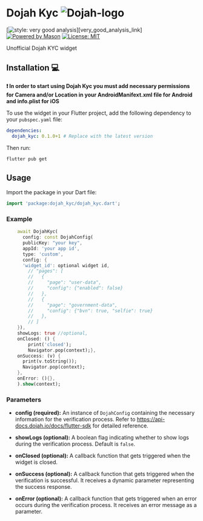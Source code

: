 # Dojah Kyc ![Dojah-logo](https://dojah.io/_next/static/media/logo.f53bd2b5.svg)

[![style: very good analysis][very_good_analysis_badge]][very_good_analysis_link]
[![Powered by Mason](https://img.shields.io/endpoint?url=https%3A%2F%2Ftinyurl.com%2Fmason-badge)](https://github.com/felangel/mason)
[![License: MIT][license_badge]][license_link]

Unofficial Dojah KYC widget

## Installation 💻

**❗ In order to start using Dojah Kyc you must add necessary permissions for Camera and/or Location in your AndroidManifext.xml file for Android and info.plist for iOS**

To use the widget in your Flutter project, add the following dependency to your `pubspec.yaml` file:

```yaml
dependencies:
  dojah_kyc: 0.1.0+1 # Replace with the latest version
```

Then run:

```bash
flutter pub get
```

## Usage

Import the package in your Dart file:

```dart
import 'package:dojah_kyc/dojah_kyc.dart';
```
### Example

```dart
    await DojahKyc(
      config: const DojahConfig(
      publicKey: "your key",
      appId: 'your app id',
      type: 'custom',
      config: {
      'widget_id': optional widget id,
        // "pages": [
        //   {
        //     "page": "user-data",
        //     "config": {"enabled": false}
        //   },
        //   {
        //     "page": "government-data",
        //     "config": {"bvn": true, "selfie": true}
        //   },
        // ]
    }),
    showLogs: true //optional,
    onClosed: () {
        print('closed');
        Navigator.pop(context);},
    onSuccess: (v) {
      print(v.toString());
      Navigator.pop(context);
    },
    onError: (){},
    ).show(context);
```

### Parameters

- **config (required):** An instance of `DojahConfig` containing the necessary information for the verification process. Refer to https://api-docs.dojah.io/docs/flutter-sdk for detailed reference.

- **showLogs (optional):** A boolean flag indicating whether to show logs during the verification process. Default is `false`.

- **onClosed (optional):** A callback function that gets triggered when the widget is closed.

- **onSuccess (optional):** A callback function that gets triggered when the verification is successful. It receives a dynamic parameter representing the success response.

- **onError (optional):** A callback function that gets triggered when an error occurs during the verification process. It receives an error message as a parameter.


[flutter_install_link]: https://docs.flutter.dev/get-started/install
[github_actions_link]: https://docs.github.com/en/actions/learn-github-actions
[license_badge]: https://img.shields.io/badge/license-MIT-blue.svg
[license_link]: https://opensource.org/licenses/MIT
[dojah_logo]: https://dojah.io/_next/static/media/logo.f53bd2b5.svg
[mason_link]: https://github.com/felangel/mason
[very_good_analysis_badge]: https://img.shields.io/badge/style-very_good_analysis-B22C89.svg
